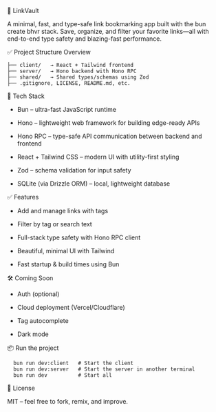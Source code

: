 📌 LinkVault

A minimal, fast, and type-safe link bookmarking app built with the bun create bhvr stack. Save, organize, and filter your favorite links—all with end-to-end type safety and blazing-fast performance.

✅ Project Structure Overview

    ├── client/   → React + Tailwind frontend
    ├── server/   → Hono backend with Hono RPC
    ├── shared/   → Shared types/schemas using Zod
    ├── .gitignore, LICENSE, README.md, etc.


🚀 Tech Stack

   * Bun – ultra-fast JavaScript runtime

   * Hono – lightweight web framework for building edge-ready APIs

   * Hono RPC – type-safe API communication between backend and frontend

   * React + Tailwind CSS – modern UI with utility-first styling

   * Zod – schema validation for input safety

   * SQLite (via Drizzle ORM) – local, lightweight database

✅ Features

   * Add and manage links with tags

   * Filter by tag or search text

   * Full-stack type safety with Hono RPC client

   * Beautiful, minimal UI with Tailwind

   * Fast startup & build times using Bun

🛠 Coming Soon

   * Auth (optional)

   * Cloud deployment (Vercel/Cloudflare)

   * Tag autocomplete

   * Dark mode


📦 Run the project 
```
  bun run dev:client   # Start the client
  bun run dev:server   # Start the server in another terminal
  bun run dev          # Start all
```

📄 License

MIT – feel free to fork, remix, and improve.
